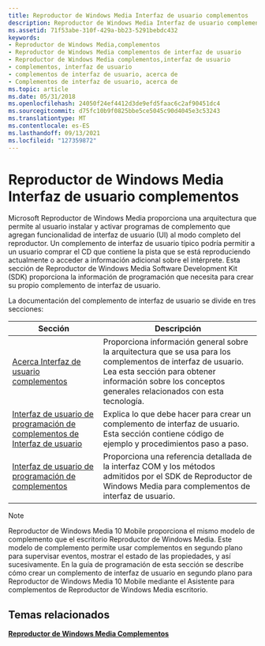 ```yaml
---
title: Reproductor de Windows Media Interfaz de usuario complementos
description: Reproductor de Windows Media Interfaz de usuario complementos
ms.assetid: 71f53abe-310f-429a-bb23-5291bebdc432
keywords:
- Reproductor de Windows Media,complementos
- Reproductor de Windows Media complementos de interfaz de usuario
- Reproductor de Windows Media complementos,interfaz de usuario
- complementos, interfaz de usuario
- complementos de interfaz de usuario, acerca de
- Complementos de interfaz de usuario, acerca de
ms.topic: article
ms.date: 05/31/2018
ms.openlocfilehash: 24050f24ef4412d3de9efd5faac6c2af90451dc4
ms.sourcegitcommit: d75fc10b9f0825bbe5ce5045c90d4045e3c53243
ms.translationtype: MT
ms.contentlocale: es-ES
ms.lasthandoff: 09/13/2021
ms.locfileid: "127359872"
---
```

# <a name="windows-media-player-user-interface-plug-ins"></a>Reproductor de Windows Media Interfaz de usuario complementos

Microsoft Reproductor de Windows Media proporciona una arquitectura que permite al usuario instalar y activar programas de complemento que agregan funcionalidad de interfaz de usuario (UI) al modo completo del reproductor. Un complemento de interfaz de usuario típico podría permitir a un usuario comprar el CD que contiene la pista que se está reproduciendo actualmente o acceder a información adicional sobre el intérprete. Esta sección de Reproductor de Windows Media Software Development Kit (SDK) proporciona la información de programación que necesita para crear su propio complemento de interfaz de usuario.

La documentación del complemento de interfaz de usuario se divide en tres secciones:



| Sección                                                                                            | Descripción                                                                                                                                   |
|----------------------------------------------------------------------------------------------------|-----------------------------------------------------------------------------------------------------------------------------------------------|
| [Acerca Interfaz de usuario complementos](about-user-interface-plug-ins.md)                                 | Proporciona información general sobre la arquitectura que se usa para los complementos de interfaz de usuario. Lea esta sección para obtener información sobre los conceptos generales relacionados con esta tecnología. |
| [Interfaz de usuario de programación de complementos de Interfaz de usuario](user-interface-plug-ins-programming-guide.md)         | Explica lo que debe hacer para crear un complemento de interfaz de usuario. Esta sección contiene código de ejemplo y procedimientos paso a paso.                          |
| [Interfaz de usuario de programación de complementos](user-interface-plug-ins-programming-reference.md) | Proporciona una referencia detallada de la interfaz COM y los métodos admitidos por el SDK de Reproductor de Windows Media para complementos de interfaz de usuario.                    |



 

> [!Note]  
> Reproductor de Windows Media 10 Mobile proporciona el mismo modelo de complemento que el escritorio Reproductor de Windows Media. Este modelo de complemento permite usar complementos en segundo plano para supervisar eventos, mostrar el estado de las propiedades, y así sucesivamente. En la guía de programación de esta sección se describe cómo crear un complemento de interfaz de usuario en segundo plano para Reproductor de Windows Media 10 Mobile mediante el Asistente para complementos de Reproductor de Windows Media escritorio.

 

## <a name="related-topics"></a>Temas relacionados

<dl> <dt>

[**Reproductor de Windows Media Complementos**](windows-media-player-plug-ins.md)
</dt> </dl>

 

 




